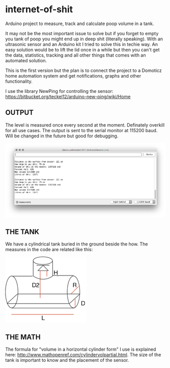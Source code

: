 # internet-of-shit
Arduino project to measure, track and calculate poop volume in a tank.

It may not be the most important issue to solve but if you forget to empty you tank of poop you might end up in deep shit (literally speaking). With an ultrasonic sensor and an Arduino kit I tried to solve this in techie way. An easy solution would be to lift the lid once in a while but then you can't get the data, statistics, tracking and all other things that comes with an automated solution.

This is the first version but the plan is to connect the project to a Domoticz home automation system and get notifications, graphs and other functionality.

I use the library NewPing for controlling the sensor: https://bitbucket.org/teckel12/arduino-new-ping/wiki/Home 

OUTPUT
------
The level is measured once every second at the moment. Definately overkill for all use cases. The output is sent to the serial monitor at 115200 baud. Will be changed in the future but good for debugging.

![alt tag](output_to_serial_monitor.png)

THE TANK
--------
We have a cylindrical tank buried in the ground beside the how. The measures in the code are related like this:

![alt tag](tank.png)

THE MATH
--------
The formula for "volume in a horizontal cylinder form" I use is explained here: http://www.mathopenref.com/cylindervolpartial.html. The size of the tank is important to know and the placement of the sensor.


